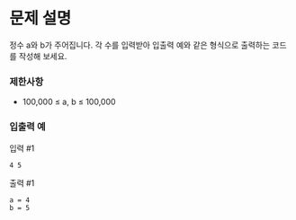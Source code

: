 # 문제 설명
정수 a와 b가 주어집니다. 각 수를 입력받아 입출력 예와 같은 형식으로 출력하는 코드를 작성해 보세요.

### 제한사항
- 100,000 ≤ a, b ≤ 100,000

### 입출력 예
입력 #1
```
4 5
```
출력 #1
```
a = 4
b = 5
```